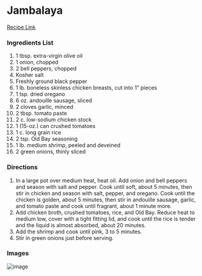 # Jambalaya

[Recipe Link](https://www.delish.com/cooking/recipe-ideas/a53820/easy-homemade-cajun-jambalaya-recipe/)

### Ingredients List

1. 1 tbsp. extra-virgin olive oil
1. 1 onion, chopped
1. 2 bell peppers, chopped
1. Kosher salt
1. Freshly ground black pepper
1. 1 lb. boneless skinless chicken breasts, cut into 1" pieces
1. 1 tsp. dried oregano
1. 6 oz. andouille sausage, sliced
1. 2 cloves garlic, minced
1. 2 tbsp. tomato paste
1. 2 c. low-sodium chicken stock
1. 1 (15-oz.) can crushed tomatoes
1. 1 c. long grain rice
1. 2 tsp. Old Bay seasoning
1. 1 lb. medium shrimp, peeled and deveined
1. 2 green onions, thinly sliced

### Directions

1. In a large pot over medium heat, heat oil. Add onion and bell peppers and season with salt and pepper. Cook until soft, about 5 minutes, then stir in chicken and season with salt, pepper, and oregano. Cook until the chicken is golden, about 5 minutes, then stir in andouille sausage, garlic, and tomato paste and cook until fragrant, about 1 minute more.
1. Add chicken broth, crushed tomatoes, rice, and Old Bay. Reduce heat to medium low, cover with a tight fitting lid, and cook until the rice is tender and the liquid is almost absorbed, about 20 minutes.
1. Add the shrimp and cook until pink, 3 to 5 minutes.
1. Stir in green onions just before serving.


### Images

![image](https://hips.hearstapps.com/del.h-cdn.co/assets/17/25/640x959/gallery-1498148310-delish-easy-homemade-jambalaya-vertical-1024.jpg?resize=768:*)

